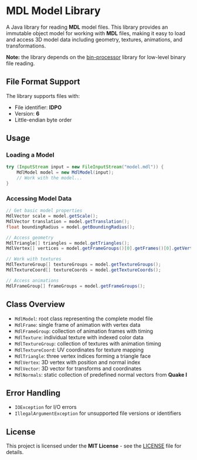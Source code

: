 # MDL Model Library

A Java library for reading **MDL** model files. This library provides an immutable object model for working with **MDL** files, making it easy to load and access 3D model data including geometry, textures, animations, and transformations.

**Note:** the library depends on the [bin-processor](https://github.com/kaba4cow/bin-processor) library for low-level binary file reading.

## File Format Support

The library supports files with:
- File identifier: **IDPO**
- Version: **6**
- Little-endian byte order

## Usage

### Loading a Model

```java
try (InputStream input = new FileInputStream("model.mdl")) {
    MdlModel model = new MdlModel(input);
    // Work with the model...
}
```

### Accessing Model Data

```java
// Get basic model properties
MdlVector scale = model.getScale();
MdlVector translation = model.getTranslation();
float boundingRadius = model.getBoundingRadius();

// Access geometry
MdlTriangle[] triangles = model.getTriangles();
MdlVertex[] vertices = model.getFrameGroups()[0].getFrames()[0].getVertices();

// Work with textures
MdlTextureGroup[] textureGroups = model.getTextureGroups();
MdlTextureCoord[] textureCoords = model.getTextureCoords();

// Access animations
MdlFrameGroup[] frameGroups = model.getFrameGroups();
```

## Class Overview

- `MdlModel`: root class representing the complete model file
- `MdlFrame`: single frame of animation with vertex data
- `MdlFrameGroup`: collection of animation frames with timing
- `MdlTexture`: individual texture with indexed color data
- `MdlTextureGroup`: collection of textures with animation timing
- `MdlTextureCoord`: UV coordinates for texture mapping
- `MdlTriangle`: three vertex indices forming a triangle face
- `MdlVertex`: 3D vertex with position and normal index
- `MdlVector`: 3D vector for transforms and coordinates
- `MdlNormals`: static collection of predefined normal vectors from **Quake I**

## Error Handling

- `IOException` for I/O errors
- `IllegalArgumentException` for unsupported file versions or identifiers

## License

This project is licensed under the **MIT License** - see the [LICENSE](LICENSE) file for details.